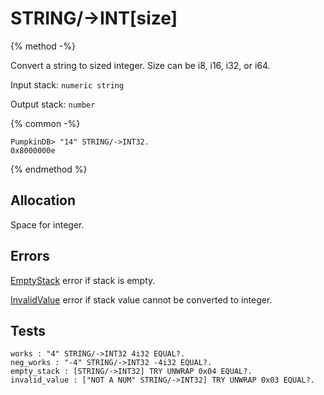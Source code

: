 # STRING/->INT[size]

{% method -%}

Convert a string to sized integer. Size can be i8, i16, i32, or i64.

Input stack: `numeric string`

Output stack: `number`

{% common -%}

```
PumpkinDB> "14" STRING/->INT32.
0x8000000e

```

{% endmethod %}

## Allocation

Space for integer.

## Errors

[EmptyStack](../errors/EmptyStack.md) error if stack is empty.

[InvalidValue](../errors/InvalidValue.md) error if stack value cannot be converted to integer.

## Tests

```test
works : "4" STRING/->INT32 4i32 EQUAL?.
neg_works : "-4" STRING/->INT32 -4i32 EQUAL?.
empty_stack : [STRING/->INT32] TRY UNWRAP 0x04 EQUAL?.
invalid_value : ["NOT A NUM" STRING/->INT32] TRY UNWRAP 0x03 EQUAL?.
```
